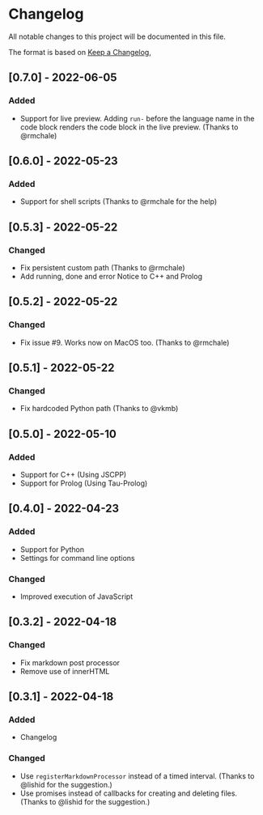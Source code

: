 # Changelog
All notable changes to this project will be documented in this file.

The format is based on [Keep a Changelog](https://keepachangelog.com/en/1.0.0/),


## [0.7.0] - 2022-06-05
### Added
- Support for live preview. Adding `run-` before the language name in the code block renders the code block in the live preview. (Thanks to @rmchale)

## [0.6.0] - 2022-05-23
### Added
- Support for shell scripts (Thanks to @rmchale for the help)

## [0.5.3] - 2022-05-22
### Changed
- Fix persistent custom path (Thanks to @rmchale)
- Add running, done and error Notice to C++ and Prolog

## [0.5.2] - 2022-05-22
### Changed
- Fix issue #9. Works now on MacOS too. (Thanks to @rmchale)

## [0.5.1] - 2022-05-22
### Changed
- Fix hardcoded Python path (Thanks to @vkmb)

## [0.5.0] - 2022-05-10
### Added
- Support for C++ (Using JSCPP)
- Support for Prolog (Using Tau-Prolog)

## [0.4.0] - 2022-04-23
### Added
- Support for Python
- Settings for command line options

### Changed
- Improved execution of JavaScript
 
## [0.3.2] - 2022-04-18
### Changed
- Fix markdown post processor
- Remove use of innerHTML

## [0.3.1] - 2022-04-18
### Added
- Changelog

### Changed
- Use `registerMarkdownProcessor` instead of a timed interval. (Thanks to @lishid for the suggestion.)
- Use promises instead of callbacks for creating and deleting files. (Thanks to @lishid for the suggestion.)
